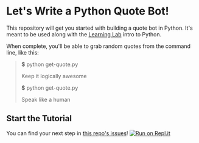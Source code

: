 # Let's Write a Python Quote Bot!

This repository will get you started with building a quote bot in Python. It's meant to be used along with the [Learning Lab](https://lab.github.com) intro to Python.

When complete, you'll be able to grab random quotes from the command line, like this:

> **$** python get-quote.py
> 
> Keep it logically awesome
> 
> **$** python get-quote.py
> 
> Speak like a human

## Start the Tutorial

You can find your next step in [this repo's issues](../../issues/)!
[![Run on Repl.it](https://repl.it/badge/github/awabbaqar/python-random-quote)](https://repl.it/github/awabbaqar/python-random-quote)